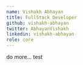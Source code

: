 ```yaml
---
name: Vishakh Abhayan
title: FullStack Developer
github: vishakh-abhayan
twitter: AbhayanVishakh
linkedin: vishakh-abhayan
role: core
---
```


do more... test
